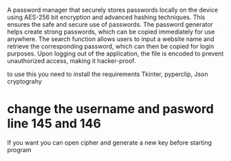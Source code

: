 A password manager that securely stores passwords locally on the device using AES-256 bit encryption and advanced hashing techniques. This ensures the safe and secure use of passwords. The password generator helps create strong passwords, which can be copied immediately for use anywhere. The search function allows users to input a website name and retrieve the corresponding password, which can then be copied for login purposes. Upon logging out of the application, the file is encoded to prevent unauthorized access, making it hacker-proof.

to use this you need to install the requirements
Tkinter,
pyperclip,
Json
cryptograhy 

# change the username and pasword  line 145 and 146

If you want you can open cipher and generate a new key before starting program